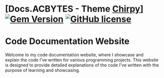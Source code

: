 # [Docs.ACBYTES - Theme [Chirpy]] [![Gem Version](https://img.shields.io/gem/v/jekyll-theme-chirpy)](https://rubygems.org/gems/jekyll-theme-chirpy) [![GitHub license](https://img.shields.io/github/license/cotes2020/chirpy-starter.svg?color=blue)][mit]

# Code Documentation Website
Welcome to my code documentation website, where I showcase and explain the code I've written for various programming projects. This website is designed to provide detailed explanations of the code I've written with the purpose of learning and showcasing.

[Chirpy]: https://github.com/cotes2020/jekyll-theme-chirpy/
[CD]: https://en.wikipedia.org/wiki/Continuous_deployment
[mit]: https://github.com/cotes2020/chirpy-starter/blob/master/LICENSE